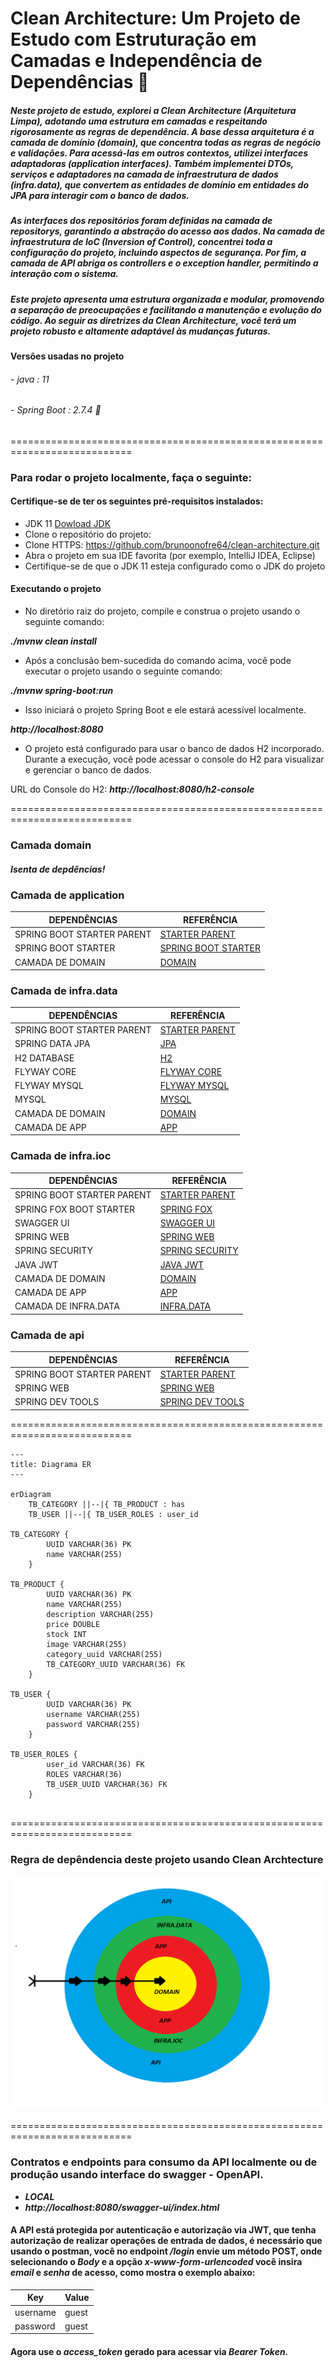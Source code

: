 
# Clean Architecture: Um Projeto de Estudo com Estruturação em Camadas e Independência de Dependências 🍃

##### Neste projeto de estudo, explorei a Clean Architecture (Arquitetura Limpa), adotando uma estrutura em camadas e respeitando rigorosamente as regras de dependência. A base dessa arquitetura é a camada de domínio (domain), que concentra todas as regras de negócio e validações. Para acessá-las em outros contextos, utilizei interfaces adaptadoras (application interfaces). Também implementei DTOs, serviços e adaptadores na camada de infraestrutura de dados (infra.data), que convertem as entidades de domínio em entidades do JPA para interagir com o banco de dados. 

##### As interfaces dos repositórios foram definidas na camada de repositorys, garantindo a abstração do acesso aos dados. Na camada de infraestrutura de IoC (Inversion of Control), concentrei toda a configuração do projeto, incluindo aspectos de segurança. Por fim, a camada de API abriga os controllers e o exception handler, permitindo a interação com o sistema.

##### Este projeto apresenta uma estrutura organizada e modular, promovendo a separação de preocupações e facilitando a manutenção e evolução do código. Ao seguir as diretrizes da Clean Architecture, você terá um projeto robusto e altamente adaptável às mudanças futuras.

#### Versões usadas no projeto
###### - java : 11
###### - Spring Boot : 2.7.4 🍃

===========================================================================

### Para rodar o projeto localmente, faça o seguinte:

#### Certifique-se de ter os seguintes pré-requisitos instalados:

* JDK 11 [Dowload JDK](https://www.oracle.com/java/technologies/downloads/#java11)
* Clone o repositório do projeto:
* Clone HTTPS: https://github.com/brunoonofre64/clean-architecture.git
* Abra o projeto em sua IDE favorita (por exemplo, IntelliJ IDEA, Eclipse)
* Certifique-se de que o JDK 11 esteja configurado como o JDK do projeto

#### Executando o projeto
* No diretório raiz do projeto, compile e construa o projeto usando o seguinte comando:

*****./mvnw clean install*****

* Após a conclusão bem-sucedida do comando acima, você pode executar o projeto usando o seguinte comando:

*****./mvnw spring-boot:run*****

* Isso iniciará o projeto Spring Boot e ele estará acessível localmente.

*****http://localhost:8080*****

* O projeto está configurado para usar o banco de dados H2 incorporado. Durante a execução, você pode acessar o console do H2 para visualizar e gerenciar o banco de dados.

URL do Console do H2: *****http://localhost:8080/h2-console*****


===========================================================================

### Camada domain

##### Isenta de depdências!

### Camada de application

DEPENDÊNCIAS  | REFERÊNCIA
------------ | ---------------
SPRING BOOT STARTER PARENT | [STARTER PARENT](https://mvnrepository.com/artifact/org.springframework.boot/spring-boot-starter-parent)
SPRING BOOT STARTER | [SPRING BOOT STARTER](https://mvnrepository.com/artifact/org.springframework.boot/spring-boot-starter)
CAMADA DE DOMAIN | [DOMAIN](https://github.com/brunoonofre64/clean-architecture/blob/master/clean-architecture/api/dependecies/domain.xml)

### Camada de infra.data

DEPENDÊNCIAS  | REFERÊNCIA
------------ | ---------------
SPRING BOOT STARTER PARENT | [STARTER PARENT](https://mvnrepository.com/artifact/org.springframework.boot/spring-boot-starter-parent)
SPRING DATA JPA | [JPA](https://mvnrepository.com/artifact/org.springframework.data/spring-data-jpa)
H2 DATABASE | [H2](https://mvnrepository.com/artifact/com.h2database/h2)
FLYWAY CORE | [FLYWAY CORE](https://mvnrepository.com/artifact/org.flywaydb/flyway-core)
FLYWAY MYSQL | [FLYWAY MYSQL](https://mvnrepository.com/artifact/org.flywaydb/flyway-mysql)
MYSQL | [MYSQL](https://mvnrepository.com/artifact/mysql/mysql-connector-java)
CAMADA DE DOMAIN | [DOMAIN](https://github.com/brunoonofre64/clean-architecture/blob/master/clean-architecture/api/dependecies/domain.xml)
CAMADA DE APP | [APP](https://github.com/brunoonofre64/clean-architecture/blob/master/clean-architecture/api/dependecies/app.xml)

### Camada de infra.ioc

DEPENDÊNCIAS  | REFERÊNCIA
------------ | ---------------
SPRING BOOT STARTER PARENT | [STARTER PARENT](https://mvnrepository.com/artifact/org.springframework.boot/spring-boot-starter-parent)
SPRING FOX BOOT STARTER | [SPRING FOX](https://mvnrepository.com/artifact/io.springfox/springfox-boot-starter)
SWAGGER UI | [SWAGGER UI](https://mvnrepository.com/artifact/io.springfox/springfox-swagger-ui)
SPRING WEB | [SPRING WEB](https://mvnrepository.com/artifact/org.springframework.boot/spring-boot-starter-web)
SPRING SECURITY| [SPRING SECURITY](https://mvnrepository.com/artifact/org.springframework.boot/spring-boot-starter-security)
JAVA JWT | [JAVA JWT](https://mvnrepository.com/artifact/com.auth0/java-jwt)
CAMADA DE DOMAIN | [DOMAIN](https://github.com/brunoonofre64/clean-architecture/blob/master/clean-architecture/api/dependecies/domain.xml)
CAMADA DE APP | [APP](https://github.com/brunoonofre64/clean-architecture/blob/master/clean-architecture/api/dependecies/app.xml)
CAMADA DE INFRA.DATA | [INFRA.DATA](https://github.com/brunoonofre64/clean-architecture/blob/master/clean-architecture/api/dependecies/infra.data.xml)

### Camada de api

DEPENDÊNCIAS  | REFERÊNCIA
------------ | ---------------
SPRING BOOT STARTER PARENT | [STARTER PARENT](https://mvnrepository.com/artifact/org.springframework.boot/spring-boot-starter-parent)
SPRING WEB | [SPRING WEB](https://mvnrepository.com/artifact/org.springframework.boot/spring-boot-starter-web)
SPRING DEV TOOLS | [SPRING DEV TOOLS](https://mvnrepository.com/artifact/org.springframework.boot/spring-boot-devtools)


===========================================================================



````mermaid
---
title: Diagrama ER
---

erDiagram
    TB_CATEGORY ||--|{ TB_PRODUCT : has
    TB_USER ||--|{ TB_USER_ROLES : user_id

TB_CATEGORY {
        UUID VARCHAR(36) PK
        name VARCHAR(255)
    }

TB_PRODUCT {
        UUID VARCHAR(36) PK
        name VARCHAR(255)
        description VARCHAR(255)
        price DOUBLE
        stock INT
        image VARCHAR(255)
        category_uuid VARCHAR(255)
        TB_CATEGORY_UUID VARCHAR(36) FK
    }

TB_USER {
        UUID VARCHAR(36) PK
        username VARCHAR(255)
        password VARCHAR(255)
    }

TB_USER_ROLES {
        user_id VARCHAR(36) FK
        ROLES VARCHAR(36)
        TB_USER_UUID VARCHAR(36) FK
    }
    

````

===========================================================================


### Regra de depêndencia deste projeto usando Clean Archtecture

![Regra de dependencia Clean Archtecture](clean-architecture/api/images/regra_dependencia_clean_archh.png)



===========================================================================

### Contratos e endpoints para consumo da API localmente ou de produção usando interface do swagger - OpenAPI.

* *****LOCAL*****
* *****http://localhost:8080/swagger-ui/index.html*****

#### A API está protegida por autenticação e autorização via JWT, que tenha autorização de realizar operações de entrada de dados, é necessário que usando o postman, você no endpoint ***/login*** envie um método POST, onde selecionando o ***Body*** e a opção ***x-www-form-urlencoded*** você insira ***email*** e ***senha*** de acesso, como mostra o exemplo abaixo:


Key  | Value
------------ | ---------------
username | guest
password | guest

#### Agora use o ***access_token*** gerado para acessar via ***Bearer*** ***Token.***


